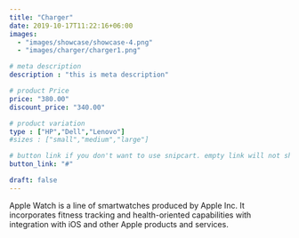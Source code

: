 ```yaml
---
title: "Charger"
date: 2019-10-17T11:22:16+06:00
images: 
  - "images/showcase/showcase-4.png"
  - "images/charger/charger1.png"

# meta description
description : "this is meta description"

# product Price
price: "380.00"
discount_price: "340.00"

# product variation
type : ["HP","Dell","Lenovo"]
#sizes : ["small","medium","large"]

# button link if you don't want to use snipcart. empty link will not show button
button_link: "#"

draft: false
---
```


Apple Watch is a line of smartwatches produced by Apple Inc. It incorporates fitness tracking and health-oriented capabilities with integration with iOS and other Apple products and services.
